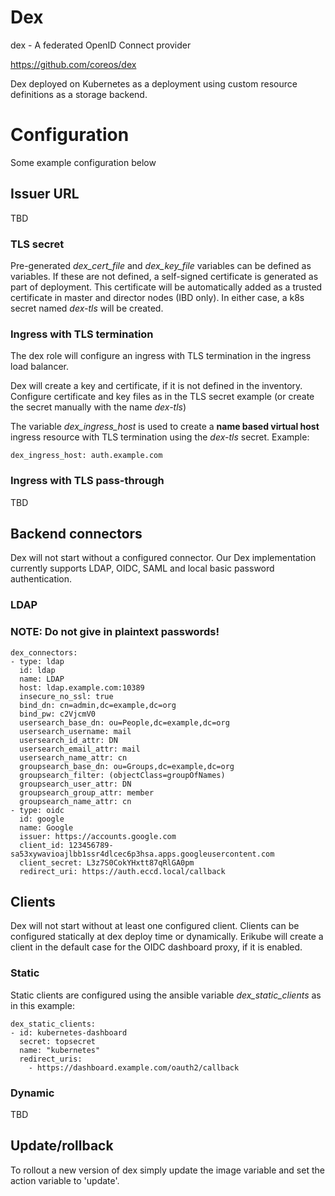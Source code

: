 
# Dex

dex - A federated OpenID Connect provider

https://github.com/coreos/dex

Dex deployed on Kubernetes as a deployment using custom resource definitions
as a storage backend.

# Configuration

Some example configuration below

## Issuer URL

TBD

### TLS secret

Pre-generated *dex_cert_file* and *dex_key_file* variables can be defined as variables.
If these are not defined, a self-signed certificate is generated as part of deployment.
This certificate will be automatically added as a trusted certificate in master and
director nodes (IBD only). In either case, a k8s secret named *dex-tls* will be created.


### Ingress with TLS termination

The dex role will configure an ingress with TLS termination in the ingress load balancer.

Dex will create a key and certificate, if it is not defined in the
inventory.  Configure certificate and key files as in the TLS secret example (or create
the secret manually with the name *dex-tls*)

The variable *dex_ingress_host* is used to create a **name based virtual host**
ingress resource with TLS termination using the *dex-tls* secret. Example:

```
dex_ingress_host: auth.example.com
```

### Ingress with TLS pass-through

TBD

## Backend connectors

Dex will not start without a configured connector. Our Dex implementation
currently supports LDAP, OIDC, SAML and local basic password authentication.

### LDAP
### NOTE: Do not give in plaintext passwords!

```
dex_connectors:
- type: ldap
  id: ldap
  name: LDAP
  host: ldap.example.com:10389
  insecure_no_ssl: true
  bind_dn: cn=admin,dc=example,dc=org
  bind_pw: c2VjcmV0
  usersearch_base_dn: ou=People,dc=example,dc=org
  usersearch_username: mail
  usersearch_id_attr: DN
  usersearch_email_attr: mail
  usersearch_name_attr: cn
  groupsearch_base_dn: ou=Groups,dc=example,dc=org
  groupsearch_filter: (objectClass=groupOfNames)
  groupsearch_user_attr: DN
  groupsearch_group_attr: member
  groupsearch_name_attr: cn
- type: oidc
  id: google
  name: Google
  issuer: https://accounts.google.com
  client_id: 123456789-sa53xywavioajlbb1ssr4dlcec6p3hsa.apps.googleusercontent.com
  client_secret: L3z7S0CokYHxtt87qRlGA0pm
  redirect_uri: https://auth.eccd.local/callback
```

## Clients

Dex will not start without at least one configured client. Clients can be 
configured statically at dex deploy time or dynamically. Erikube will create
a client in the default case for the OIDC dashboard proxy, if it is enabled.

### Static

Static clients are configured using the ansible variable *dex_static_clients* as
in this example:

```
dex_static_clients:
- id: kubernetes-dashboard
  secret: topsecret
  name: "kubernetes"
  redirect_uris:
    - https://dashboard.example.com/oauth2/callback
```

### Dynamic

TBD

## Update/rollback

To rollout a new version of dex simply update the image variable and set the
action variable to 'update'.
